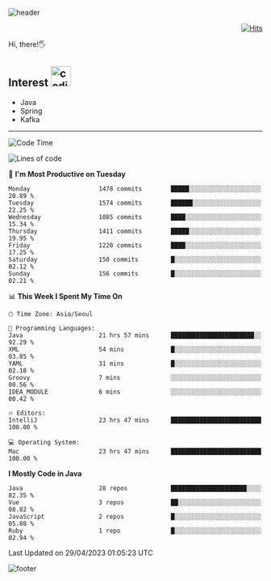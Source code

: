 ![header](https://capsule-render.vercel.app/api?type=soft&color=gradient&text=%20%20Gnoyes%20%20&fontAlign=30&fontSize=30&textBg=true&desc=Backend%20Developer&descAlign=60&descAlignY=50&&descSize=30)

<div align=right>
  
[![Hits](https://hits.seeyoufarm.com/api/count/incr/badge.svg?url=https%3A%2F%2Fgithub.com%2Fjeff-seyong)](https://hits.seeyoufarm.com)

</div>


Hi, there!🖐

## Interest <img src="https://media.giphy.com/media/bx3Cvt88j7PtM4SOaS/giphy.gif" alt="coding" width="40px" />

- Java
- Spring
- Kafka

---

<!--START_SECTION:waka-->
![Code Time](http://img.shields.io/badge/Code%20Time-464%20hrs%205%20mins-blue)

![Lines of code](https://img.shields.io/badge/From%20Hello%20World%20I%27ve%20Written-773.8%20thousand%20lines%20of%20code-blue)

📅 **I'm Most Productive on Tuesday** 

```text
Monday                   1478 commits        █████░░░░░░░░░░░░░░░░░░░░   20.89 % 
Tuesday                  1574 commits        ██████░░░░░░░░░░░░░░░░░░░   22.25 % 
Wednesday                1085 commits        ████░░░░░░░░░░░░░░░░░░░░░   15.34 % 
Thursday                 1411 commits        █████░░░░░░░░░░░░░░░░░░░░   19.95 % 
Friday                   1220 commits        ████░░░░░░░░░░░░░░░░░░░░░   17.25 % 
Saturday                 150 commits         █░░░░░░░░░░░░░░░░░░░░░░░░   02.12 % 
Sunday                   156 commits         █░░░░░░░░░░░░░░░░░░░░░░░░   02.21 % 
```


📊 **This Week I Spent My Time On** 

```text
🕑︎ Time Zone: Asia/Seoul

💬 Programming Languages: 
Java                     21 hrs 57 mins      ███████████████████████░░   92.29 % 
XML                      54 mins             █░░░░░░░░░░░░░░░░░░░░░░░░   03.85 % 
YAML                     31 mins             █░░░░░░░░░░░░░░░░░░░░░░░░   02.18 % 
Groovy                   7 mins              ░░░░░░░░░░░░░░░░░░░░░░░░░   00.56 % 
IDEA_MODULE              6 mins              ░░░░░░░░░░░░░░░░░░░░░░░░░   00.42 % 

🔥 Editors: 
IntelliJ                 23 hrs 47 mins      █████████████████████████   100.00 % 

💻 Operating System: 
Mac                      23 hrs 47 mins      █████████████████████████   100.00 % 
```

**I Mostly Code in Java** 

```text
Java                     28 repos            █████████████████████░░░░   82.35 % 
Vue                      3 repos             ██░░░░░░░░░░░░░░░░░░░░░░░   08.82 % 
JavaScript               2 repos             █░░░░░░░░░░░░░░░░░░░░░░░░   05.88 % 
Ruby                     1 repo              █░░░░░░░░░░░░░░░░░░░░░░░░   02.94 % 
```




 Last Updated on 29/04/2023 01:05:23 UTC
<!--END_SECTION:waka-->

<!--

<div align=center>
  
[![Gmail Badge](https://img.shields.io/badge/Gmail-d14836?style=flat&logo=Gmail&logoColor=white&link=mailto:sedragon.kim@gmail.com)](mailto:sedragon.kim@gmail.com) 

</div>

-->


![footer](https://capsule-render.vercel.app/api?type=waving&color=gradient&height=300&section=footer&animation=twinkling&reversal=true)
